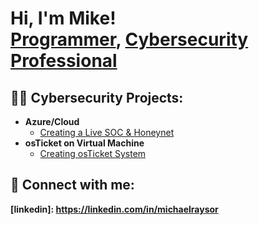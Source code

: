 <h1>Hi, I'm Mike! <br/><a href="https://github.com/sincere27601">Programmer</a>, <a href="https://www.linkedin.com/in/michaelraysor/">Cybersecurity Professional</a>

<h2>👨‍💻 Cybersecurity Projects:</h2>

- <b> Azure/Cloud </b>
  - [Creating a Live SOC & Honeynet](https://github.com/sincere27601/Azure-SOC)
- <b>osTicket on Virtual Machine</b>
  - [Creating osTicket System](https://github.com/sincere27601/osticket-prereq)

 <h2>🤳 Connect with me:</h2>

 <b>[linkedin]: https://linkedin.com/in/michaelraysor</b>



